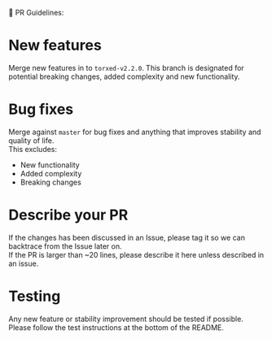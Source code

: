 🚨 PR Guidelines:

# New features

Merge new features in to `torxed-v2.2.0`.
This branch is designated for potential breaking changes, added complexity and new functionality.

# Bug fixes

Merge against `master` for bug fixes and anything that improves stability and quality of life.<br>
This excludes:
 * New functionality
 * Added complexity
 * Breaking changes

# Describe your PR

If the changes has been discussed in an Issue, please tag it so we can backtrace from the Issue later on.<br>
If the PR is larger than ~20 lines, please describe it here unless described in an issue.

# Testing

Any new feature or stability improvement should be tested if possible.
Please follow the test instructions at the bottom of the README.
